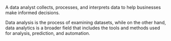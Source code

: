 A data analyst collects, processes, and interprets data to help businesses make informed decisions. 

Data analysis is the process of examining datasets, while on the other hand, data analytics is a broader field that includes the tools and methods used for analysis, prediction, and automation. 